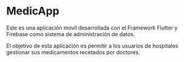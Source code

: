 # MedicApp

Este es una aplicación movil desarrollada con el Framework Flutter y Firebase como sistema de administración de datos.

El objetivo de esta aplicación es permitir a los usuarios de hospitales gestionar sus medicamentos recetados por doctores.
